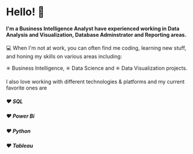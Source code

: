 # Hello! 👋

#### I'm a Business Intelligence Analyst have experienced working in Data Analysis and Visualization, Database Adminstrator and Reporting areas.

💻 When I'm not at work, you can often find me coding, learning new stuff, and honing my skills on various areas including:

✳️ Business Intelligence, ✳️ Data Science and ✳️ Data Visualization projects.

I also love working with different technologies & platforms and my current favorite ones are

##### ❤️ SQL 
##### ❤️ Power Bi
##### ❤️ Python
##### ❤️ Tableau
